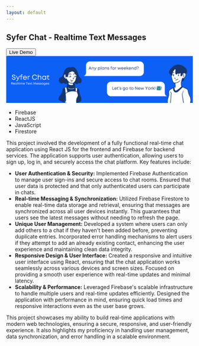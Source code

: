 ```yaml
---
layout: default
---
```


[<i class="fa-solid fa-arrow-left"></i>](/portfolio) 
<div class="post_header">
<h2 class="post_title">Syfer Chat - Realtime Text Messages</h2><a href="https://syferchat.netlify.app/">
  <button class="button">Live Demo</button>
</a>
</div>
<div class="card">
    <img class="card-image" src="/portfolio/assets/img/Syfer Chat.png" alt="Project Image">
    <ul class="skills">
      <li>Firebase</li>
      <li>ReactJS</li>
      <li>JavaScript</li>
      <li>Firestore</li>                                                          
    </ul>
  <p class="user_des">
    This project involved the development of a fully functional real-time chat application using React JS for the frontend and Firebase for backend services. The application supports user authentication, allowing users to sign up, log in, and securely access the chat platform. Key features include:
  </p>
  
  <ul class="item_des">
    <li>
      <strong>User Authentication & Security:</strong> Implemented Firebase Authentication to manage user sign-ins and secure access to chat rooms. Ensured that user data is protected and that only authenticated users can participate in chats.
    </li>
    <li>
      <strong>Real-time Messaging & Synchronization:</strong> Utilized Firebase Firestore to enable real-time data storage and retrieval, ensuring that messages are synchronized across all user devices instantly. This guarantees that users see the latest messages without needing to refresh the page.
    </li>
    <li>
      <strong>Unique User Management:</strong> Developed a system where users can only add others to a chat if they haven't been added before, preventing duplicate entries. Incorporated error handling mechanisms to alert users if they attempt to add an already existing contact, enhancing the user experience and maintaining clean data integrity.
    </li>
    <li>
      <strong>Responsive Design & User Interface:</strong> Created a responsive and intuitive user interface using React, ensuring that the chat application works seamlessly across various devices and screen sizes. Focused on providing a smooth user experience with real-time updates and minimal latency.
    </li>
    <li>
      <strong>Scalability & Performance:</strong> Leveraged Firebase's scalable infrastructure to handle multiple users and real-time updates efficiently. Designed the application with performance in mind, ensuring quick load times and responsive interactions even as the user base grows.
    </li>
  </ul>
  
  <p class="item_des">
    This project showcases my ability to build real-time applications with modern web technologies, ensuring a secure, responsive, and user-friendly experience. It also highlights my proficiency in handling user management, data synchronization, and error handling in a scalable environment.
  </p>

</div>


